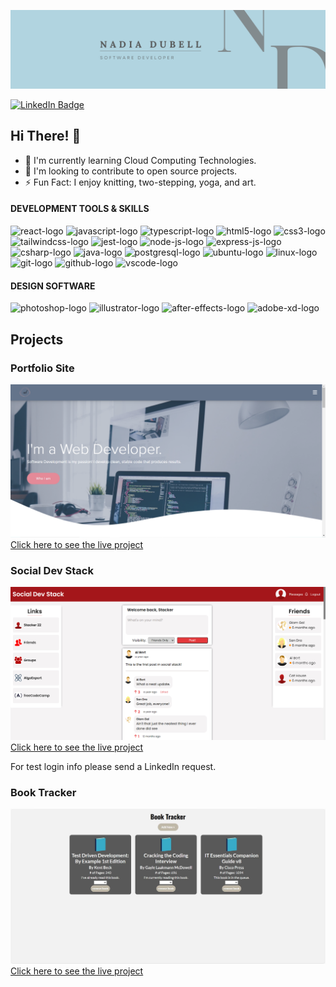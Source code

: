 ![Nadia's GitHub Banner](./assets/nadiadubellbanner.png)

[![LinkedIn Badge](https://img.shields.io/badge/linkedin-profile-badge?style=flat&logo=linkedin&logocolor=white&color=blue)](https://www.linkedin.com/in/nadiadubell/)

## Hi There! 👋

- 🌱 I'm currently learning Cloud Computing Technologies.
- 👯 I'm looking to contribute to open source projects.
- ⚡ Fun Fact: I enjoy knitting, two-stepping, yoga, and art.

#### DEVELOPMENT TOOLS & SKILLS

<p> 
    <img src="https://cdn.jsdelivr.net/gh/devicons/devicon/icons/react/react-original-wordmark.svg" alt="react-logo" height="45" width="45" /> 
    <img src="https://cdn.jsdelivr.net/gh/devicons/devicon/icons/javascript/javascript-original.svg" alt="javascript-logo" height="45" width="45" />
    <img src="https://cdn.jsdelivr.net/gh/devicons/devicon/icons/typescript/typescript-original.svg" alt="typescript-logo" height="45" width="45">
    <img src="https://cdn.jsdelivr.net/gh/devicons/devicon/icons/html5/html5-original-wordmark.svg" alt="html5-logo" height="45" width="45" />
    <img src="https://cdn.jsdelivr.net/gh/devicons/devicon/icons/css3/css3-original-wordmark.svg" alt="css3-logo" heigth="45" width="45" />
    <img src="https://cdn.jsdelivr.net/gh/devicons/devicon/icons/tailwindcss/tailwindcss-original-wordmark.svg" alt="tailwindcss-logo" height="45" width="45">
    <img src="https://cdn.jsdelivr.net/gh/devicons/devicon/icons/jest/jest-plain.svg" alt="jest-logo" height="45" width="45" />
    <img src="https://cdn.jsdelivr.net/gh/devicons/devicon/icons/nodejs/nodejs-original.svg" alt="node-js-logo" height="45" width="45" />
    <img src="https://cdn.jsdelivr.net/gh/devicons/devicon/icons/express/express-original-wordmark.svg" alt="express-js-logo" height="45" width="45" />
    <img src="https://cdn.jsdelivr.net/gh/devicons/devicon/icons/csharp/csharp-original.svg" alt="csharp-logo" height="45" width="45">
    <img src="https://cdn.jsdelivr.net/gh/devicons/devicon/icons/java/java-original.svg" alt="java-logo" height="45" width="45">
    <img src="https://cdn.jsdelivr.net/gh/devicons/devicon/icons/postgresql/postgresql-plain-wordmark.svg" alt="postgresql-logo" height="45" width="45" />
    <picture>
        <source srcset="https://cdn.jsdelivr.net/gh/devicons/devicon/icons/ubuntu/ubuntu-original.svg" media="(prefers-color-scheme: dark)" alt="ubuntu-logo">
        <img src="https://cdn.jsdelivr.net/gh/devicons/devicon/icons/ubuntu/ubuntu-plain.svg" alt="ubuntu-logo" height="45" width="45" />
    </picture>
   <img src="https://cdn.jsdelivr.net/gh/devicons/devicon/icons/linux/linux-plain.svg" alt="linux-logo" height="45" width="45" />
   <img src="https://cdn.jsdelivr.net/gh/devicons/devicon/icons/git/git-plain-wordmark.svg" alt="git-logo" height="45" width="45" />
   <img src="https://cdn.jsdelivr.net/gh/devicons/devicon/icons/github/github-original-wordmark.svg" alt="github-logo" height="45" width="45" />    
   <img src="https://cdn.jsdelivr.net/gh/devicons/devicon/icons/vscode/vscode-original-wordmark.svg"  alt="vscode-logo" height="45" width="45" />   
</p>

#### DESIGN SOFTWARE

<p>
    <img src="https://cdn.jsdelivr.net/gh/devicons/devicon/icons/photoshop/photoshop-plain.svg" alt="photoshop-logo" height="45" width="45" />
    <img src="https://cdn.jsdelivr.net/gh/devicons/devicon/icons/illustrator/illustrator-plain.svg" alt="illustrator-logo" height="45" width="45" />
    <img src="https://cdn.jsdelivr.net/gh/devicons/devicon/icons/aftereffects/aftereffects-plain.svg" alt="after-effects-logo" height="45" width="45" />
    <img src="https://cdn.jsdelivr.net/gh/devicons/devicon/icons/xd/xd-plain.svg" alt="adobe-xd-logo" heigth="45" width="45" />     
</p>

## Projects

### Portfolio Site

![Portfolio Site Project](./assets/PortfolioSiteScreenshot.PNG)[Click here to see the live project](https://www.nadiadubell.dev/)

### Social Dev Stack

![Social Dev Project](./assets/SocialDevStackScreenshoot.PNG)[Click here to see the live project](https://dev-social-stack.netlify.app/)

For test login info please send a LinkedIn request.

### Book Tracker

![Book Tracker Project](./assets/BookTrackerScreenshot.JPG)[Click here to see the live project](https://book-tracker-nd.netlify.app/)

<!-- ## GITHUB STATS

![Nadia's GitHub stats](https://github-readme-stats.vercel.app/api?username=nadiadubell&show_icons=true&theme=algolia) -->
